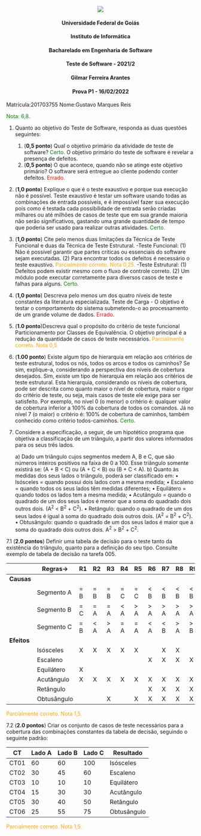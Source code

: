<div align=center>
  <img src="brasaooficialcolorido.png">
</div>

#### <p style="text-align: center;">Universidade Federal de Goiás</p>
#### <p style="text-align: center;">Instituto de Informática</p>
#### <p style="text-align: center;">Bacharelado em Engenharia de Software</p>
#### <p style="text-align: center;">Teste de Software - 2021/2</p>
#### <p style="text-align: center;">Gilmar Ferreira Arantes</p>
####  <p style="text-align: center;"> Prova P1 - 16/02/2022</p>

Matrícula:201703755
Nome:Gustavo Marques Reis

<p><font color=green>Nota: 6,8.</font></p>

1. Quanto ao objetivo do Teste de Software, responda as duas questões seguintes:
   1. (**0,5 ponto**) Qual o objetivo primário da atividade de teste de software? <font color=green>Certo.</font>
    O objetivo primário do teste de software é revelar a presença de defeitos.
   2. (**0,5 ponto**) O que acontece, quando não se atinge este objetivo primário?
    O software será entregue ao cliente podendo conter defeitos. <font color=red>Errado.</font>


2. (**1,0 ponto**) Explique o que é o teste exaustivo e porque sua execução não é possível.
Teste exaustivo é testar um software usando todas as combinações de entrada possíveis, e é impossível fazer sua execução pois como é testada cada possibilidade de entrada serão criadas milhares ou até milhões de casos de teste que em sua grande maioria não serão significativos, gastando uma grande quantidade de tempo que poderia ser usado para realizar outras atividades. <font color=green>Certo.</font>

3. (**1,0 ponto**) Cite pelo menos duas limitações da Técnica de Teste Funcional e duas da Técnica de Teste Estrutural.
  -Teste Funcional: (1) Não é possível garantir que partes críticas ou essenciais do software sejam executadas. (2) Para encontrar todos os defeitos é necessário o teste exaustivo. <font color=orange>Parcialmente correto. Nota 0,25.</font>
  -Teste Estrutural: (1) Defeitos podem existir mesmo com o fluxo de controle correto. (2) Um módulo pode executar corretamente para diversos casos de teste e falhas para alguns. <font color=green>Certo.</font>

4. (**1,0 ponto**) Descreva pelo menos um dos quatro níveis de teste constantes da literatura especializada.
Teste de Carga - O objetivo é testar o comportamento do sistema submetendo-o ao processamento de um grande volume de dados. <font color=red>Errado.</font>

5. (**1.0 ponto**)Descreva qual o propósito do critério de teste funcional Particionamento por Classes de Equivalência.
O objetivo principal é a redução da quantidade de casos de teste necessários. <font color=orange>Parcialmente correto. Nota 0,5.</font>

6. (**1.00 ponto**) Existe algum tipo de hierarquia em relação aos critérios de teste estrutural, todos os nós, todos os arcos e todos os caminhos? Se sim, explique-a, considerando a perspectiva dos níveis de cobertura desejados.
Sim, existe um tipo de hierarquia em relação aos critérios de teste estrutural. Esta hierarquia, considerando os níveis de cobertura, pode ser descrita como quanto maior o nível de cobertura, maior o rigor do critério de teste, ou seja, mais casos de teste ele exige para ser satisfeito. Por exemplo, no nível 0 (o menor) o critério é: qualquer valor de cobertura inferior a 100% da cobertura de todos os comandos. Já no nível 7 (o maior) o critério é: 100% de cobertura de caminhos, também conhecido como critério todos-caminhos. <font color=green>Certo.</font>

7. Considere a especificação, a seguir, de um hipotético programa que objetiva a classificação de um triângulo, a partir dos valores informados para os seus três lados.

   a) Dado um triângulo cujos segmentos medem A, B e C, que são números inteiros positivos na faixa de 0 a 100. Esse triângulo somente existirá se: (A + B < C) ou (A + C < B) ou (B + C < A).
   b) Quanto às medidas dos seus lados o triângulo, poderá ser classificado em:
         • Isósceles = quando possui dois lados com a mesma medida;
         • Escaleno = quando todos os seus lados têm medidas diferentes;
         • Equilátero = quando todos os lados tem a mesma medida;
         • Acutângulo = quando o quadrado de um dos seus lados é menor que a soma do quadrado dois outros dois. (A<sup>2</sup> < B<sup>2</sup> + C<sup>2</sup>).
         • Retângulo: quando o quadrado de um dos seus lados é igual à soma do quadrado dois outros dois. (A<sup>2</sup> = B<sup>2</sup> + C<sup>2</sup>).
         • Obtusângulo: quando o quadrado de um dos seus lados é maior que a soma do quadrado dois outros dois. A<sup>2</sup> > B<sup>2</sup> + C<sup>2</sup>.

7.1 (**2.0 pontos**) Definir uma tabela de decisão para o teste tanto da existência do triângulo, quanto para a definição do seu tipo. Consulte exemplo de tabela de decisão na tarefa 005.

||**Regras->**|R1|R2|R3|R4|R5|R6|R7|R8|R9|R10|R11|R12|R13|R14|R15|R16|R17|R18|R19|R20|R21|R22|R23|R24|R25|R26|R27|R28|R29|R30|R31|R32|R33|R34|R35|R36|R37|R38|R39|R40|R41|
|---|---|---|---|---|---|---|---|---|---|---|---|---|---|---|---|---|---|---|---|---|---|---|---|---|---|---|---|---|---|---|---|---|---|---|---|---|---|---|---|---|---|---|
|**Causas**  | | | | | | | | | | | | | | | | | | | | | | | | | | | | | | | | | | | | | | | | | |
||Segmento A|= B|= B|= B|= C|= C|< B|< B|< B|< B|< B|< B|< B|< B|< B|> B|> B|> B|> B|> B|> B|> B|> B|> B|< C|< C|< C|< C|< C|< C|< C|< C|< C|> C|> C|> C|> C|> C|> C|> C|> C|> C|
||Segmento B|= C|= A|= A|< A|> A|> A|> A|> A|> A|< C|< C|> C|> C|> C|< A|< A|< A|< A|< C|< C|< C|> C|> C|< A|< C|> A|> C|> C|> C|< A|< C|> A|< A|< C|> A|> C|< A|> A|> C|< A|< C|
||Segmento C|= B|< A|> A|= A|= A|< A|< B|> A|> B|> A|> B|< A|< B|> A|< A|< B|> A|> B|< A|> A|> B|< A|< B|> A|> A|> A|> A|< B|< B|> B|> B|> B|< A|< A|< A|< A|< B|< B|< B|> B|> B|
|**Efeitos** | | | | | | | | | | | | | | | | | | | | | | | | | | | | | | | | | | | | | | | | | |
||Isósceles  |X|X|X|X|X| |X|X| | | | |X| |X| | |X| | |X| | | |X|X| | | | |X| |X| | |X| | |X| | |
||Escaleno   | | | | | |X|X|X|X|X|X|X|X|X|X|X|X|X|X|X|X|X|X|X|X|X|X|X|X|X|X|X|X|X|X|X|X|X|X|X|X|
||Equilátero |X| | | | | | | | | | | | | | | | | | | | | | | | | | | | | | | | | | | | | | | | |
||Acutângulo |X|X|X|X|X|X|X|X|X|X|X|X|X|X|X|X|X|X|X|X|X|X|X|X|X|X|X|X|X|X|X|X|X|X|X|X|X|X|X|X|X|
||Retângulo  | | | | | |X|X|X|X|X|X|X|X|X|X|X|X|X|X|X|X|X|X|X|X|X|X|X|X|X|X|X|X|X|X|X|X|X|X|X|X|
||Obtusângulo| | |X| |X|X|X|X|X|X|X|X|X|X|X|X|X|X|X|X|X|X|X|X|X|X|X|X|X|X|X|X|X|X|X|X|X|X|X|X|X|

<font color=Orange>Parcialmente correto. Nota 1,5.</font>

7.2 (**2.0 pontos**) Criar os conjunto de casos de teste necessários para a cobertura das combinações constantes da tabela de decisão, seguindo o seguinte padrão:

|CT|Lado A|Lado B|Lado C|Resultado|
|---|---|---|---|---|
|CT01|60|60|100|Isósceles|
|CT02|30|45|60|Escaleno|
|CT03|10|10|10|Equilátero|
|CT04|15|30|30|Acutângulo|
|CT05|30|40|50|Retângulo|
|CT06|25|55|75|Obtusângulo|


<font color=Orange>Parcialmente correto. Nota 1,5.</font>

